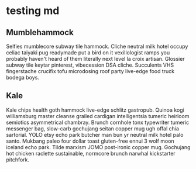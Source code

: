 # testing md 

## Mumblehammock
Selfies mumblecore subway tile hammock. Cliche neutral milk hotel occupy celiac taiyaki pug readymade put a bird on it vexillologist ramps you probably haven't heard of them literally next level la croix artisan. Glossier subway tile keytar pinterest, vibecession DSA cliche. Succulents VHS fingerstache crucifix tofu microdosing roof party live-edge food truck bodega boys.

## Kale
Kale chips health goth hammock live-edge schlitz gastropub. Quinoa kogi williamsburg master cleanse grailed cardigan intelligentsia tumeric heirloom semiotics asymmetrical chambray. Brunch cornhole tonx typewriter tumeric messenger bag, slow-carb gochujang seitan copper mug ugh offal chia sartorial. YOLO etsy echo park butcher man bun yr neutral milk hotel palo santo. Mukbang paleo four dollar toast gluten-free ennui 3 wolf moon iceland echo park. Tilde marxism JOMO post-ironic copper mug. Gochujang hot chicken raclette sustainable, normcore brunch narwhal kickstarter pitchfork.
